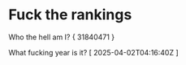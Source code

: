 # Fuck the rankings

Who the hell am I?
{ 31840471 }

What fucking year is it?
[ 2025-04-02T04:16:40Z ]
